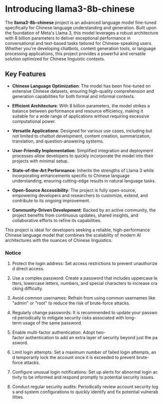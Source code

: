# Introducing llama3-8b-chinese

The **llama3-8b-chinese** project is an advanced language model fine-tuned specifically for Chinese language understanding and generation. Built upon the foundation of Meta's Llama 3, this model leverages a robust architecture with 8 billion parameters to deliver exceptional performance in conversational and text-based tasks tailored for Chinese-speaking users. Whether you're developing chatbots, content generation tools, or language processing applications, this project provides a powerful and versatile solution optimized for Chinese linguistic contexts.

## Key Features

- **Chinese Language Optimization**: The model has been fine-tuned on extensive Chinese datasets, ensuring high-quality comprehension and generation capabilities for both formal and informal contexts.
  
- **Efficient Architecture**: With 8 billion parameters, the model strikes a balance between performance and resource efficiency, making it suitable for a wide range of applications without requiring excessive computational power.

- **Versatile Applications**: Designed for various use cases, including but not limited to chatbot development, content creation, summarization, translation, and question-answering systems.

- **User-Friendly Implementation**: Simplified integration and deployment processes allow developers to quickly incorporate the model into their projects with minimal setup.

- **State-of-the-Art Performance**: Inherits the strengths of Llama 3 while incorporating enhancements specific to Chinese language understanding, ensuring cutting-edge results in natural language tasks.

- **Open-Source Accessibility**: The project is fully open-source, empowering developers and researchers to customize, extend, and contribute to its ongoing improvement.

- **Community-Driven Development**: Backed by an active community, the project benefits from continuous updates, shared insights, and collaborative efforts to refine its capabilities.

This project is ideal for developers seeking a reliable, high-performance Chinese language model that combines the scalability of modern AI architectures with the nuances of Chinese linguistics.

### Notice

1.  Protect the login address: Set access restrictions to prevent unauthorized direct access.
    
2.  Use a complex password: Create a password that includes uppercase letters, lowercase letters, numbers, and special characters to increase cracking difficulty.
    
3.  Avoid common usernames: Refrain from using common usernames like "admin" or "root" to reduce the risk of brute-force attacks.
    
4.  Regularly change passwords: It is recommended to update your password periodically to mitigate security risks associated with long-term usage of the same password.
    
5.  Enable multi-factor authentication: Adopt two-factor authentication to add an extra layer of security beyond just the password.
    
6.  Limit login attempts: Set a maximum number of failed login attempts, and temporarily lock the account once it is exceeded to prevent brute-force attacks.
    
7.  Configure unusual login notifications: Set up alerts for abnormal login activity to be informed and respond promptly to potential security issues.
    
8.  Conduct regular security audits: Periodically review account security logs and system configurations to quickly identify and fix potential vulnerabilities.
        